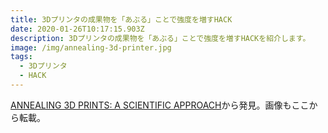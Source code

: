 ```yaml
---
title: 3Dプリンタの成果物を「あぶる」ことで強度を増すHACK
date: 2020-01-26T10:17:15.903Z
description: 3Dプリンタの成果物を「あぶる」ことで強度を増すHACKを紹介します。
image: /img/annealing-3d-printer.jpg
tags:
  - 3Dプリンタ
  - HACK
---
```

[ANNEALING 3D PRINTS: A SCIENTIFIC APPROACH](https://hackaday.com/2019/12/18/annealing-3d-prints-a-scientific-approach/)から発見。画像もここから転載。
